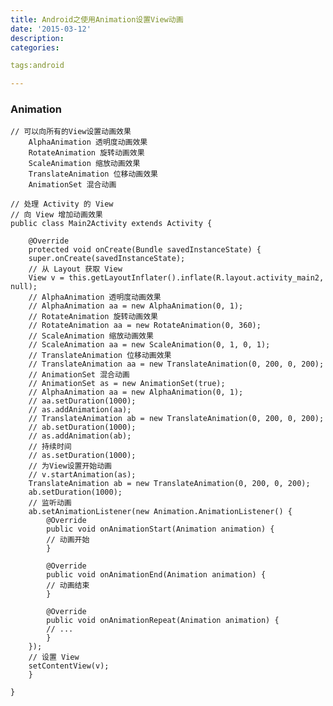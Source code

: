 ```yaml
---
title: Android之使用Animation设置View动画
date: '2015-03-12'
description:
categories:

tags:android

---
```


>

### Animation 

>

	// 可以向所有的View设置动画效果
        AlphaAnimation 透明度动画效果
        RotateAnimation 旋转动画效果
        ScaleAnimation 缩放动画效果
        TranslateAnimation 位移动画效果
        AnimationSet 混合动画

>

	// 处理 Activity 的 View
	// 向 View 增加动画效果
	public class Main2Activity extends Activity {

	    @Override
	    protected void onCreate(Bundle savedInstanceState) {
		super.onCreate(savedInstanceState);
		// 从 Layout 获取 View
		View v = this.getLayoutInflater().inflate(R.layout.activity_main2, null);
		// AlphaAnimation 透明度动画效果
		// AlphaAnimation aa = new AlphaAnimation(0, 1);
		// RotateAnimation 旋转动画效果
		// RotateAnimation aa = new RotateAnimation(0, 360);
		// ScaleAnimation 缩放动画效果
		// ScaleAnimation aa = new ScaleAnimation(0, 1, 0, 1);
		// TranslateAnimation 位移动画效果
		// TranslateAnimation aa = new TranslateAnimation(0, 200, 0, 200);
		// AnimationSet 混合动画
		// AnimationSet as = new AnimationSet(true);
		// AlphaAnimation aa = new AlphaAnimation(0, 1);
		// aa.setDuration(1000);
		// as.addAnimation(aa);
		// TranslateAnimation ab = new TranslateAnimation(0, 200, 0, 200);
		// ab.setDuration(1000);
		// as.addAnimation(ab);
		// 持续时间
		// as.setDuration(1000);
		// 为View设置开始动画
		// v.startAnimation(as);
		TranslateAnimation ab = new TranslateAnimation(0, 200, 0, 200);
		ab.setDuration(1000);
		// 监听动画
		ab.setAnimationListener(new Animation.AnimationListener() {
		    @Override
		    public void onAnimationStart(Animation animation) {
			// 动画开始
		    }

		    @Override
		    public void onAnimationEnd(Animation animation) {
			// 动画结束
		    }

		    @Override
		    public void onAnimationRepeat(Animation animation) {
			// ...
		    }
		});
		// 设置 View
		setContentView(v);
	    }

	}

